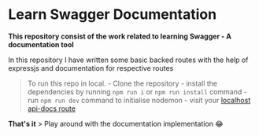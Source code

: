 # Learn Swagger Documentation 

**This repository consist of the work related to learning Swagger - A documentation tool**

In this repository I have written some basic backed routes with the help of expressjs and documentation for respective routes

> To run this repo in local. 
    - Clone the repository
    - install the dependencies by running `npm run i` or `npm run install` command
    - run `npm run dev` command to initialise nodemon 
    - visit your [localhost api-docs route](https://localhost:4000/api-docs)

**That's it**
    > Play around with the documentation implementation :joy:

